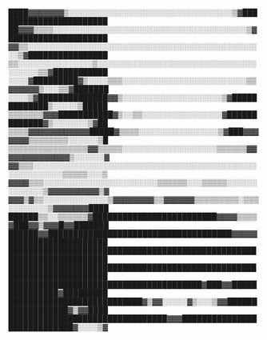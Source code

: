 ████▓▓▓▓▓▓▓▒░░░░░░░░░░░░░░░░░░░░░░░░░░░░░░░░░▒▓███████████████████████
██▓▓▓▒▒▒▒░░░░░░░░░░░░░░░░░░░░░░░░░░░░░░░░░░░░░░░▒▓████████████████████
▓▓▒▒░░░░░░░░░░░░░░░░░░░░░░░░░░░░░░░░░░░░░░░░░░░░░░░░▒▓████████████████
▒▒░░░░░░░░░░░░░░░▒░░░░░░░░░░░░░░░░░░░░░░░░░░░░░░░░░░░░░░▒▒▓███████████
░░░░▓█████████▓▒░░░░▒▒▒░░░░░░░░░░░░░░░░░░░░░░░░░▒▒▓▓▓▓▓▓▒░░░▒▒▓███████
░░░░▒▓██████████████▓▓▒░░░░░░░░░░░░░░░░░░░░▒▓█████████████▒░░░░░▒█████
▒▒▒▒▒▒▒▓▓▓███████████▓▒░░▒▒░░░░░░░░░░░░░░░░▓█████████████▓▒░░░░░░░▒▓██
▒▒▒▒▓▓▓▓▓▓▓▓▓▓▓▓█████▓▒▒▒▒░░░░░░░░░░░░░░░░▒▓███▓▓▓▓▓▓▓▒▒▒▒▒▒▒▒░░░░░░▒█
▒▒▒▒▒▒▒▒▒▒▒▒▒▒▒▒▓▓▒▒▒▒▒░░░░░░░░░░░░░░░░░░░▒▒▒▒▒▒▓▓▓▓▓▓▓▓▓▓▓▓▓▓▒░░░░░░▓
▓▓▒▒▒░░░░░░░░░░░░░░░░░░░░░░░░░░░░░░░░░░░░░░░░░░░░░░░░░░░░░░░░▒▒▒▒▒░░░▒
▓▓▓▓▒▒▒░░░░░░░░░░░░░░░░░░░░░░░▒▒▒▒▒▒░░░▒▒▒▒▒░░░░░░░░░░░░░▒▓▓▓▓▓▓▓▓▓▓▒▓
▓▓▓▒▓▒▒░░░░░░░░░░░░░▒▓▓▓▓▓▓▓▓▒▒▓▓▓▓▓▓▒▒▒▒▒▒▒▒▒░▒▒▒░░░░░░░░▒▓▓▓▓▓▓▓████
██████▒▒░░▒▒▒▒▒▒▓█████████████████████████▓▓▓▓▒▒▒▒▓███▓▓▒▓▓▓█▓▓███████
██████▓▓█████████████████████████████████████▓▓▓▓▓████████████████████
██████████████████████████████████████████████████████████████████████
██████████████████████████████████████████████████████████████████████
███████████████████████████████████████▓███▓▓███████████████▓█████████
███████████████████████████▓▒▓▓░░░░░▓▒░░░▒▓▓██████████████████▓▒▓▓████
████████████████████████████████▓▓▓████████████████████████████▓░░░░▒▓
